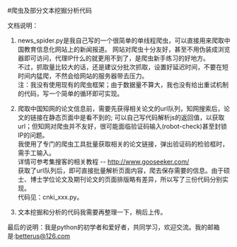 #爬虫及部分文本挖掘分析代码

文档说明：

1. news_spider.py是我自己写的一个很简单的单线程爬虫，可以直接用来爬取中国教育信息化网站上的新闻报道。
   网站对爬虫十分友好，甚至不用伪装成浏览器即可访问，代理IP什么的就更用不到了，是爬虫新手练习的好地方。<br>
   不过，抓取量比较大的话，还是建议分批次抓取，设置好延迟时间，不要在短时间内猛爬，不然会给网站的服务器带去压力。<br>注：我没有使用现有的爬虫框架；由于数据量不算大，我也没有给出重试机制的代码，写一个简单的循环即可实现。
  
2. 爬取中国知网的论文信息前，需要先获得相关论文的url队列，知网搜索后，论文的链接在静态页面中是看不到的;
   可以自己写代码解析js的返回值，以获取url；但知网对爬虫并不友好，很可能面临验证码输入(robot-check)甚至封锁IP的问题。<br>
   我使用了专门的爬虫工具批量获取相关的论文链接，弹出验证码的检验框时，需手工输入。<br>
   详情可参考集搜客的相关教程 -- http://www.gooseeker.com/ <br>
   获取了url队列后，即可直接批量解析页面内容，爬去保存需要的信息。由于硕士、博士学位论文及期刊论文的页面排版略有差异，所以写了三份代码分别实现。<br>
   代码见：cnki_xxx.py。

3. 文本挖掘和分析的代码我需要再整理一下，稍后上传。




最后的说明：我是python的初学者和爱好者，共同学习，欢迎交流。我的邮箱是:betterus@126.com